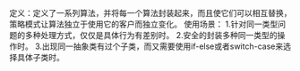 定义：定义了一系列算法，并将每一个算法封装起来，而且使它们可以相互替换，
策略模式让算法独立于使用它的客户而独立变化。
使用场景：
1.针对同一类型问题的多种处理方式，仅仅是具体行为有差别时。
2.安全的封装多种同一类型的操作时。
3.出现同一抽象类有过个子类，而又需要使用if-else或者switch-case来选择具体子类时。
